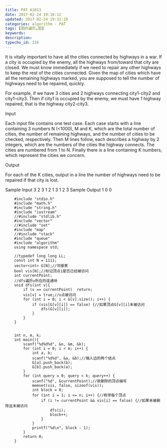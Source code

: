 ```yaml
---
title: PAT A1013
date: 2017-02-24 19:16:12
updated: 2017-02-24 19:32:29
categories: algorithm - PAT
tags: [图的遍历,图]
keywords:
description:
typecho_id: 226
---
```


It is vitally important to have all the cities connected by highways in a war. If a city is occupied by the enemy, all the highways from/toward that city are closed. We must know immediately if we need to repair any other highways to keep the rest of the cities connected. Given the map of cities which have all the remaining highways marked, you are supposed to tell the number of highways need to be repaired, quickly.

For example, if we have 3 cities and 2 highways connecting city1-city2 and city1-city3. Then if city1 is occupied by the enemy, we must have 1 highway repaired, that is the highway city2-city3.

Input

Each input file contains one test case. Each case starts with a line containing 3 numbers N (<1000), M and K, which are the total number of cities, the number of remaining highways, and the number of cities to be checked, respectively. Then M lines follow, each describes a highway by 2 integers, which are the numbers of the cities the highway connects. The cities are numbered from 1 to N. Finally there is a line containing K numbers, which represent the cities we concern.

Output

For each of the K cities, output in a line the number of highways need to be repaired if that city is lost.

Sample Input
3 2 3
1 2
1 3
1 2 3
Sample Output
1
0
0
```
    #include "stdio.h"
    #include "math.h"
    #include "string.h"
    #include "iostream"
    //#include "stdlib.h"
    #include "vector"
    //#include "set"
    #include "map"
    //#include "stack"
    #include "queue"
    #include "algorithm"
    using namespace std;
    
    //typedef long long LL;
    const int N = 1111;
    vector<int> G[N];//邻接表
    bool vis[N];//标记顶点i是否已经被访问
    int currentPoint;
    //dfs遍历v所在的连通块
    void dfs(int v){
        if (v == currentPoint)  return;
        vis[v] = true;//v点被访问
        for (int i = 0; i < G[v].size(); i++) {
            if (vis[G[v][i]] == false) {//如果顶点G[v][i]未被访问
                dfs(G[v][i]);
            }
        }
    }
    
    
    int n, m, k;
    int main(){
        scanf("%d%d%d", &n, &m, &k);
        for (int i = 0; i < m; i++) {
            int a, b;
            scanf("%d%d", &a, &b);//输入边的两个结点
            G[a].push_back(b);
            G[b].push_back(a);
        }
        for (int query = 0; query < k; query++) {
            scanf("%d", &currentPoint);//欲删除的顶点编号
            memset(vis, false, sizeof(vis));
            int block = 0;
            for (int i = 1; i <= n; i++) {//枚举每个顶点
                if (i != currentPoint && vis[i] == false) {//如果未被删除且未被访问
                    dfs(i);
                    block++;
                }
            }
            printf("%d\n", block - 1);
        }
        return 0;
    }

```